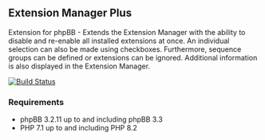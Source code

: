 ## Extension Manager Plus
Extension for phpBB - Extends the Extension Manager with the ability to disable and re-enable all installed extensions at once. An individual selection can also be made using checkboxes. Furthermore, sequence groups can be defined or extensions can be ignored. Additional information is also displayed in the Extension Manager.

[![Build Status](https://github.com/LukeWCS/ext-mgr-plus/workflows/Tests/badge.svg)](https://github.com/LukeWCS/ext-mgr-plus/actions)

### Requirements
* phpBB 3.2.11 up to and including phpBB 3.3
* PHP 7.1 up to and including PHP 8.2
